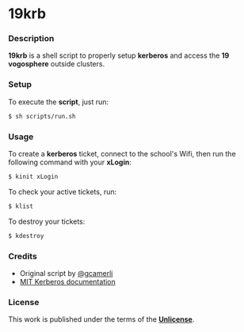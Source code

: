 # **19krb**

### **Description**

**19krb** is a shell script to properly setup **kerberos** and access the **19 vogosphere** outside clusters.

### **Setup**

To execute the **script**, just run:

```bash
$ sh scripts/run.sh
```

### **Usage**

To create a **kerberos** ticket, connect to the school's Wifi, then run the following command with your **xLogin**:

```bash
$ kinit xLogin
```

To check your active tickets, run:

```bash
$ klist
```

To destroy your tickets:

```bash
$ kdestroy
```

### **Credits**

+ Original script by [@gcamerli](https://github.com/gcamerli)
+ [MIT Kerberos documentation](https://web.mit.edu/kerberos/)

### **License**

This work is published under the terms of the **[Unlicense](https://unlicense.org/)**.
